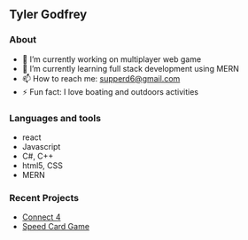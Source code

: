 ## Tyler Godfrey
### About
- 🔭 I’m currently working on multiplayer web game
- 🌱 I’m currently learning full stack development using MERN
- 📫 How to reach me: supperd6@gmail.com
- ⚡ Fun fact: I love boating and outdoors activities

### Languages and tools
- react
- Javascript 
- C#, C++
- html5, CSS
- MERN

### Recent Projects
- [Connect 4](https://github.com/TylerGodfrey106e/Connect4)
- [Speed Card Game](https://github.com/TylerGodfrey106e/Redacted-Speed-Game)
